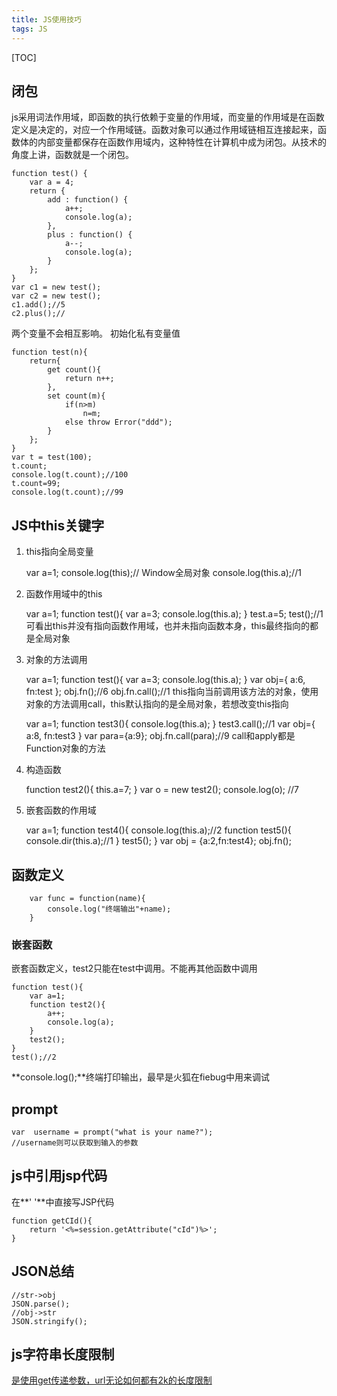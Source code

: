 ```yaml
---
title: JS使用技巧
tags: JS
---
```


[TOC]
## 闭包
js采用词法作用域，即函数的执行依赖于变量的作用域，而变量的作用域是在函数定义是决定的，对应一个作用域链。函数对象可以通过作用域链相互连接起来，函数体的内部变量都保存在函数作用域内，这种特性在计算机中成为闭包。从技术的角度上讲，函数就是一个闭包。

    function test() {
    	var a = 4;
    	return {
    		add : function() {
    			a++;
    			console.log(a);
    		},
    		plus : function() {
    			a--;
    			console.log(a);
    		}
    	};
    }
    var c1 = new test();
    var c2 = new test();
    c1.add();//5
    c2.plus();//
两个变量不会相互影响。
初始化私有变量值

    function test(n){
    	return{
    		get count(){
    			return n++;
    		},
    		set count(m){
    			if(n>m)
    				n=m;
    			else throw Error("ddd");
    		}
    	};
    }
    var t = test(100);
    t.count;
    console.log(t.count);//100
    t.count=99;
    console.log(t.count);//99

## JS中this关键字
1. this指向全局变量


    var a=1;
    console.log(this);// Window全局对象
    console.log(this.a);//1
2. 函数作用域中的this


    var a=1;
    function test(){
    	var a=3;
    	console.log(this.a);
    }
    test.a=5;
    test();//1
可看出this并没有指向函数作用域，也并未指向函数本身，this最终指向的都是全局对象
3. 对象的方法调用


    var a=1;
    function test(){
    	var a=3;
    	console.log(this.a);
    }
    var obj={
    		a:6,
    		fn:test
    };
    obj.fn();//6
    obj.fn.call();//1
this指向当前调用该方法的对象，使用对象的方法调用call，this默认指向的是全局对象，若想改变this指向

    var a=1;
    function test3(){
    	console.log(this.a);
    }
    test3.call();//1
    var obj={
    	a:8,
    	fn:test3
    }
    var para={a:9};
    obj.fn.call(para);//9
call和apply都是Function对象的方法
4. 构造函数


    function test2(){
    	this.a=7;
    }
    var o = new test2();
    console.log(o); //7
5. 嵌套函数的作用域


    var a=1;
    function test4(){
        console.log(this.a);//2
        function test5(){
            console.dir(this.a);//1
        }
        test5();
    }
    var obj = {a:2,fn:test4};
    obj.fn();
    
## 函数定义
```
	var func = function(name){
		console.log("终端输出"+name);
	}
```
### 嵌套函数
嵌套函数定义，test2只能在test中调用。不能再其他函数中调用

    function test(){
        var a=1;
        function test2(){
            a++;
            console.log(a);
        }
        test2();
    }
    test();//2

**console.log();**终端打印输出，最早是火狐在fiebug中用来调试
##  prompt
```
var  username = prompt("what is your name?");
//username则可以获取到输入的参数
```
## js中引用jsp代码
在**' '**中直接写JSP代码
```
function getCId(){
	return '<%=session.getAttribute("cId")%>';
}
``` 


## JSON总结
```
//str->obj
JSON.parse();
//obj->str
JSON.stringify();
```

## js字符串长度限制
<a href>是使用get传递参数，url无论如何都有2k的长度限制
